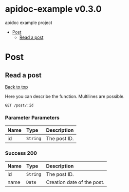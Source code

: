 <a name="top"></a>
# apidoc-example v0.3.0

apidoc example project

- [Post](#Post)
	- [Read a post](#Read-a-post)
	

# <a name='Post'></a> Post

## <a name='Read-a-post'></a> Read a post
[Back to top](#top)

Here you can describe the function.
Multilines are possible.
```
GET /post/:id
```

### Parameter Parameters
| Name     | Type       | Description                           |
|:---------|:-----------|:--------------------------------------|
| id | `String` | The post ID. |


### Success 200
| Name     | Type       | Description                           |
|:---------|:-----------|:--------------------------------------|
| id | `String` | The post ID. |
| name | `Date` | Creation date of the post. |
